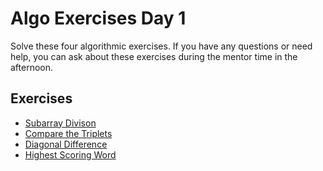 # Algo Exercises Day 1

Solve these four algorithmic exercises. If you have any questions or need help, you can ask about these exercises during the mentor time in the afternoon.

## Exercises

- [Subarray Divison](https://www.hackerrank.com/challenges/the-birthday-bar/problem)
- [Compare the Triplets](https://www.hackerrank.com/challenges/compare-the-triplets)
- [Diagonal Difference](https://www.hackerrank.com/challenges/diagonal-difference)
- [Highest Scoring Word](https://www.codewars.com/kata/57eb8fcdf670e99d9b000272)
